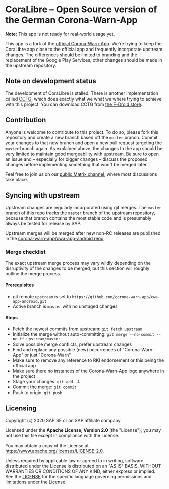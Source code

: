 # CoraLibre – Open Source version of the German Corona-Warn-App

**Note:** This app is not ready for real-world usage yet.

This app is a fork of the [official Corona-Warn-App](https://github.com/corona-warn-app/cwa-app-android).
We're trying to keep the CoraLibre app close to the official app and frequently incorporate upstream
changes. The differences should be limited to branding and the replacement of the
Google Play Services, other changes should be made in the upstream repository.

## Note on development status

The development of CoraLibre is stalled. There is another implementation called [CCTG](https://codeberg.org/corona-contact-tracing-germany/cwa-android), which does exactly what we what we where trying to achieve with this project. You can download CCTG from [the F-Droid store](https://f-droid.org/packages/de.corona.tracing/).

## Contribution

Anyone is welcome to contribute to this project. To do so, please fork this repository and create
a new branch based off the `master` branch. Commit your changes to that new branch and open a new
pull request targeting the `master` branch again. As explained above, the changes to the app should
be very limited to maintain good mergeability with upstream. Be sure to open an issue and –
especially for bigger changes – discuss the proposed changes before implementing something that
won't be merged later.

Feel free to join us on our [public Matrix channel](https://matrix.to/#/!ytowiHTGWVFzpoihuQ:matrix.org), where
most discussions take place.

## Syncing with upstream

Upstream changes are regularly incorporated using git merges. The `master` branch of this repo
tracks the `master` branch of the upstream repository, because that branch contains the most stable
code and is presumably always be tested for release by SAP.

Upstream merges will be merged after new non-RC releases are published
in the [corona-warn-app/cwa-app-android repo](https://github.com/corona-warn-app/cwa-app-android).

### Merge checklist

The exact upstream merge process may vary wildly depending on the disruptivity of the changes to
be merged, but this section will roughly outline the merge process.

#### Prerequisites

- git remote `upstream` is set to `https://github.com/corona-warn-app/cwa-app-android.git`
- Active branch is `master` with no unstaged changes

#### Steps

- Fetch the newest commits from upstream: `git fetch upstream`
- Initialize the merge without auto-committing: `git merge --no-commit --no-ff upstream/master`
- Solve possible merge conflicts, prefer upstream changes
- Find and replace any possible (new) occurrences of "Corona-Warn-App" or just "Corona-Warn"
- Make sure to remove any reference to RKI endorsement or this being the official app
- Make sure there no instances of the Corona-Warn-App logo anywhere in the project
- Stage your changes: `git add -A`
- Commit the merge: `git commit`
- Push to origin: `git push`

## Licensing

Copyright (c) 2020 SAP SE or an SAP affiliate company.

Licensed under the **Apache License, Version 2.0** (the "License"); you may not use this file except in compliance with the License.

You may obtain a copy of the License at https://www.apache.org/licenses/LICENSE-2.0.

Unless required by applicable law or agreed to in writing, software distributed under the License is distributed on an "AS IS" BASIS, WITHOUT WARRANTIES OR CONDITIONS OF ANY KIND, either express or implied. See the [LICENSE](./LICENSE) for the specific language governing permissions and limitations under the License.
